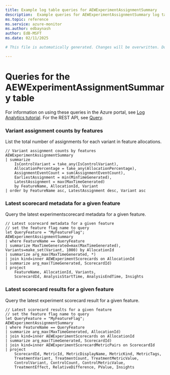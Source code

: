 ```yaml
---
title: Example log table queries for AEWExperimentAssignmentSummary
description:  Example queries for AEWExperimentAssignmentSummary log table
ms.topic: reference
ms.service: azure-monitor
ms.author: edbaynash
author: EdB-MSFT
ms.date: 02/11/2025

# This file is automatically generated. Changes will be overwritten. Do not change this file directly. 

---
```


# Queries for the AEWExperimentAssignmentSummary table

For information on using these queries in the Azure portal, see [Log Analytics tutorial](/azure/azure-monitor/logs/log-analytics-tutorial). For the REST API, see [Query](/rest/api/loganalytics/query).


### Variant assignment counts by features  


List the total number of assignments for each variant in feature allocations.  

```query
// Variant assignment counts by features
AEWExperimentAssignmentSummary
| summarize
    IsControlVariant = take_any(IsControlVariant),
    AllocationPercentage = take_any(AllocationPercentage),
    AssignmentEventCount = sum(AssignmentEventCount),
    EarliestAssignment = min(MinTimeGenerated),
    LatestAssignment = max(MaxTimeGenerated)
    by FeatureName, AllocationId, Variant
| order by FeatureName asc, LatestAssignment desc, Variant asc
```



### Latest scorecard metadata for a given feature  


Query the latest experimentscorecard metadata for a given feature.  

```query
// Latest scorecard metadata for a given feature
// set the feature flag name to query
let QueryFeature = "MyFeatureFlag";
AEWExperimentAssignmentSummary
| where FeatureName == QueryFeature
| summarize MaxTimeGenerated=max(MaxTimeGenerated), Variants=make_set(Variant, 1000) by AllocationId
| summarize arg_max(MaxTimeGenerated, *)
| join kind=inner AEWExperimentScorecards on AllocationId
| summarize arg_max(TimeGenerated, ScorecardId)
| project
    FeatureName, AllocationId, Variants,
    ScorecardId, AnalysisStartTime, AnalysisEndTime, Insights
```



### Latest scorecard results for a given feature  


Query the latest experiment scorecard result for a given feature.  

```query
// Latest scorecard results for a given feature
// set the feature flag name to query
let QueryFeature = "MyFeatureFlag";
AEWExperimentAssignmentSummary
| where FeatureName == QueryFeature
| summarize arg_max(MaxTimeGenerated, AllocationId)
| join kind=inner AEWExperimentScorecards on AllocationId
| summarize arg_max(TimeGenerated, ScorecardId)
| join kind=inner AEWExperimentScorecardMetricPairs on ScorecardId
| project
    ScorecardId, MetricId, MetricDisplayName, MetricKind, MetricTags,
    TreatmentVariant, TreatmentCount, TreatmentMetricValue,
    ControlVariant, ControlCount, ControlMetricValue,
    TreatmentEffect, RelativeDifference, PValue, Insights
```


